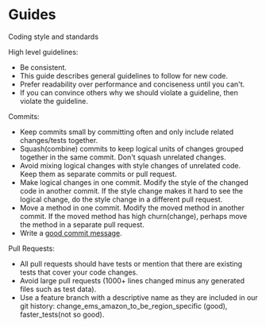 Guides
======

Coding style and standards

High level guidelines:

* Be consistent.
* This guide describes general guidelines to follow for new code.
* Prefer readability over performance and conciseness until you can't.
* If you can convince others why we should violate a guideline, then violate the guideline.

Commits:

* Keep commits small by committing often and only include related changes/tests together.
* Squash(combine) commits to keep logical units of changes grouped together in the same commit.  Don't squash unrelated changes.
* Avoid mixing logical changes with style changes of unrelated code.  Keep them as separate commits or pull request.
* Make logical changes in one commit.  Modify the style of the changed code in another commit.  If the style change makes it hard to see the logical change, do the style change in a different pull request.
* Move a method in one commit.  Modify the moved method in another commit.  If the moved method has high churn(change), perhaps move the method in a separate pull request.
* Write a [good commit message](http://goo.gl/w11us).

Pull Requests:

* All pull requests should have tests or mention that there are existing tests that cover your code changes.
* Avoid large pull requests (1000+ lines changed minus any generated files such as test data).
* Use a feature branch with a descriptive name as they are included in our git history: change_ems_amazon_to_be_region_specific (good), faster_tests(not so good).

